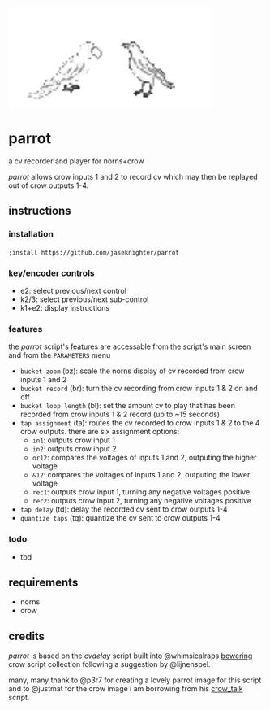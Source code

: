 <img src="https://github.com/jaseknighter/parrot/blob/main/images/birdies.png" width="400">

# parrot

a cv recorder and player for norns+crow 

*parrot* allows crow inputs 1 and 2 to record cv which may then be replayed out of crow outputs 1-4.

## instructions

### installation
`;install https://github.com/jaseknighter/parrot`

### key/encoder controls
* e2: select previous/next control
* k2/3: select previous/next sub-control
* k1+e2: display instructions

### features
the *parrot* script's features are accessable from the script's main screen and from the `PARAMETERS` menu

* `bucket zoom` (bz): scale the norns display of cv recorded from crow inputs 1 and 2
* `bucket record` (br): turn the cv recording from crow inputs 1 & 2  on and off
* `bucket loop length` (bl): set the amount cv to play that has been recorded from crow inputs 1 & 2 record (up to ~15 seconds)
* `tap assignment` (ta): routes the cv recorded to crow inputs 1 & 2 to the 4 crow outputs. there are six assignment options:
  * `in1`: outputs crow input 1
  * `in2`: outputs crow input 2
  * `or12`: compares the voltages of inputs 1 and 2, outputing the higher voltage 
  * `&12`: compares the voltages of inputs 1 and 2, outputing the lower voltage 
  * `rec1`: outputs crow input 1, turning any negative voltages positive
  * `rec2`: outputs crow input 2, turning any negative voltages positive
* `tap delay` (td): delay the recorded cv sent to crow outputs 1-4
* `quantize taps` (tq): quantize the cv sent to crow outputs 1-4 

### todo
* tbd

## requirements
* norns
* crow

## credits
*parrot* is based on the *cvdelay* script built into @whimsicalraps [bowering](https://github.com/whimsicalraps/bowering) crow script collection following a suggestion by @lijnenspel.

many, many thank to @p3r7 for creating a lovely parrot image for this script and to @justmat for the crow image i am borrowing from his [crow_talk](https://llllllll.co/t/crow-talk/41560) script.
